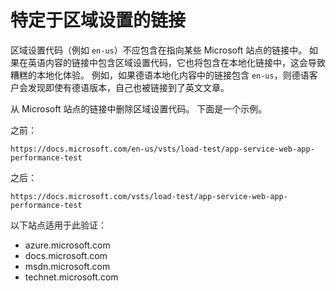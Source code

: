 # <a name="locale-specific-links"></a>特定于区域设置的链接

区域设置代码（例如 `en-us`）不应包含在指向某些 Microsoft 站点的链接中。 如果在英语内容的链接中包含区域设置代码，它也将包含在本地化链接中，这会导致糟糕的本地化体验。 例如，如果德语本地化内容中的链接包含 `en-us`，则德语客户会发现即使有德语版本，自己也被链接到了英文文章。

从 Microsoft 站点的链接中删除区域设置代码。 下面是一个示例。

之前：

`https://docs.microsoft.com/en-us/vsts/load-test/app-service-web-app-performance-test`

之后：

`https://docs.microsoft.com/vsts/load-test/app-service-web-app-performance-test`

以下站点适用于此验证：

- azure.microsoft.com
- docs.microsoft.com
- msdn.microsoft.com
- technet.microsoft.com